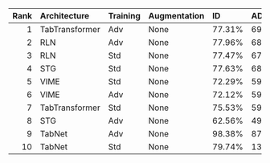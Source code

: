 |   Rank | Architecture   | Training   | Augmentation   | ID     | ADV+CTR   |    AUC | Accuracy   | Precision   | Recall   |    MCC |
|-------:|:---------------|:-----------|:---------------|:-------|:----------|-------:|:-----------|:------------|:---------|-------:|
|      1 | TabTransformer | Adv        | None           | 77.31% | 69.63%    | 0.8694 | 79.44%     | 27.23%      | 77.24%   | 0.3733 |
|      2 | RLN            | Adv        | None           | 77.96% | 68.78%    | 0.8667 | 78.90%     | 26.76%      | 77.88%   | 0.3701 |
|      3 | RLN            | Std        | None           | 77.47% | 67.68%    | 0.8695 | 79.56%     | 27.38%      | 77.40%   | 0.3755 |
|      4 | STG            | Std        | None           | 77.63% | 68.82%    | 0.8658 | 78.23%     | 26.05%      | 77.56%   | 0.3608 |
|      5 | VIME           | Std        | None           | 72.29% | 59.42%    | 0.8652 | 82.29%     | 29.84%      | 72.12%   | 0.3842 |
|      6 | VIME           | Adv        | None           | 72.12% | 59.25%    | 0.8581 | 81.74%     | 29.08%      | 71.96%   | 0.3759 |
|      7 | TabTransformer | Std        | None           | 75.53% | 59.16%    | 0.8738 | 80.97%     | 28.68%      | 75.48%   | 0.3835 |
|      8 | STG            | Adv        | None           | 62.56% | 49.27%    | 0.8645 | 87.54%     | 38.15%      | 62.66%   | 0.4244 |
|      9 | TabNet         | Adv        | None           | 98.38% | 87.49%    | 0.8348 | 10.41%     | 8.98%       | 98.40%   | 0.003  |
|     10 | TabNet         | Std        | None           | 79.74% | 13.87%    | 0.8704 | 77.69%     | 25.86%      | 79.65%   | 0.3652 |

